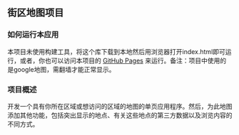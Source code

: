 ## 街区地图项目


### 如何运行本应用
本项目未使用构建工具，将这个库下载到本地然后用浏览器打开index.html即可运行，或者，你也可以访问本项目的 [GitHub Pages](https://guanzhengwei.github.io/street-map/) 来运行。备注：项目中使用的是google地图，需翻墙才能正常显示。

### 项目概述
开发一个具有你所在区域或想访问的区域的地图的单页应用程序。然后，为此地图添加其他功能，包括突出显示的地点、有关这些地点的第三方数据以及浏览内容的不同方式。


